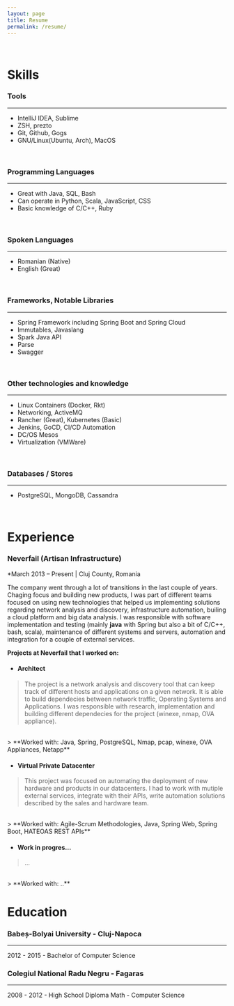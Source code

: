 ```yaml
---
layout: page
title: Resume
permalink: /resume/
---
```


<br/>

# Skills <a href="javascript:window.print()"><i class="resume-print icon-print"></i></a>

### Tools
--------
- IntelliJ IDEA, Sublime
- ZSH, prezto
- Git, Github, Gogs
- GNU/Linux(Ubuntu, Arch), MacOS

<br/>

### Programming Languages
------------
- Great with Java, SQL, Bash
- Can operate in Python, Scala, JavaScript, CSS
- Basic knowledge of C/C++, Ruby

<br/>

### Spoken Languages
------------
- Romanian (Native)
- English (Great)

<br/>

### Frameworks, Notable Libraries
------------
- Spring Framework including Spring Boot and Spring Cloud
- Immutables, Javaslang
- Spark Java API
- Parse
- Swagger

<br/>

### Other technologies and knowledge
------------------------------------
- Linux Containers (Docker, Rkt)
- Networking, ActiveMQ
- Rancher (Great), Kubernetes (Basic)
- Jenkins, GoCD, CI/CD Automation
- DC/OS Mesos
- Virtualization (VMWare)

<br/>

### Databases / Stores
------------------------------------
- PostgreSQL, MongoDB, Cassandra

<br/>

# Experience

### Neverfail (Artisan Infrastructure)
*March 2013 – Present | Cluj County, Romania

The company went through a lot of transitions in the last couple of years. Chaging focus and building new products,
I was part of different teams focused on using new technologies that helped us implementing solutions regarding
network analysis and discovery, infrastructure automation, builing a cloud platform and big data analysis. 
I was responsible with software implementation and testing (mainly **java** with Spring but also a bit of C/C++,
bash, scala), maintenance of different systems and servers, automation and integration for a couple of external services.
<br/>

**Projects at Neverfail that I worked on:**

* #### Architect
> The project is a network analysis and discovery tool that can keep track of
> different hosts and applications on a given network. It is able to build 
> dependecies between network traffic, Operating Systems and Applications.
> I was responsible with research, implementation and building different 
> dependecies for the project (winexe, nmap, OVA appliance).
<br/>
> **Worked with: Java, Spring, PostgreSQL, Nmap, pcap, winexe, OVA Appliances, Netapp**

* #### Virtual Private Datacenter
> This project was focused on automating the deployment of new hardware and products 
> in our datacenters. I had to work with mutiple external services, integrate with their
> APIs, write automation solutions described by the sales and hardware team.
<br/>
> **Worked with: Agile-Scrum Methodologies, Java, Spring Web, Spring Boot, HATEOAS REST APIs**

* #### Work in progres...
> ...
<br/>
> **Worked with: ..**

# Education

### Babeș-Bolyai University - Cluj-Napoca
--------------------------

2012 - 2015 - Bachelor of Computer Science

### Colegiul National Radu Negru - Fagaras
--------------------------

2008 - 2012 - High School Diploma Math - Computer Science
